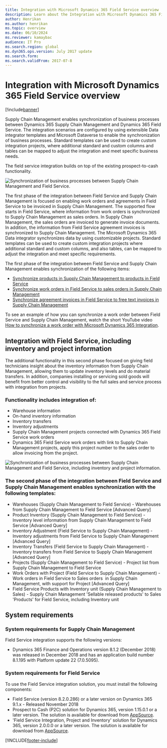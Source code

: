 ```yaml
---
title: Integration with Microsoft Dynamics 365 Field Service overview
description: Learn about the Integration with Microsoft Dynamics 365 Field Service, including an overview of system requirements.
author: Henrikan
ms.author: henrikan
ms.topic: overview
ms.date: 06/10/2024
ms.reviewer: kamaybac
audience: IT Pro
ms.search.region: global
ms.dyn365.ops.version: July 2017 update
ms.search.form: 
ms.search.validFrom: 2017-07-8
---
```


# Integration with Microsoft Dynamics 365 Field Service overview

[!include[banner](../../../finance/includes/banner.md)]



Supply Chain Management enables synchronization of business processes between Dynamics 365 Supply Chain Management and Dynamics 365 Field Service. The integration scenarios are configured by using extensible Data integrator templates and Microsoft Dataverse to enable the synchronization of business processes.
Standard templates can be used to create custom integration projects, where additional standard and custom columns and tables can be mapped to adjust the integration and meet specific business needs. 

The field service integration builds on top of the existing prospect-to-cash functionality.

![Synchronization of business processes between Supply Chain Management and Field Service.](../../../supply-chain/sales-marketing/media/field-service-integration.png)

The first phase  of the integration between Field Service and Supply Chain Management is focused on enabling work orders and agreements in Field Service to be invoiced in Supply Chain Management. The supported flow starts in Field Service, where information from work orders is synchronized to Supply Chain Management as sales orders. In Supply Chain Management, the sales orders are invoiced to generate invoice documents. In addition, the information from Field Service agreement invoices is synchronized to Supply Chain Management. The Microsoft Dynamics 365 Data integrator synchronizes data by using customizable projects. Standard templates can be used to create custom integration projects where additional standard and custom columns, and also tables, can be mapped to adjust the integration and meet specific requirements.

The first phase of the integration between Field Service and Supply Chain Management enables synchronization of the following items:

- [Synchronize products in Supply Chain Management to products in Field Service](field-service-product.md)
- [Synchronize work orders in Field Service to sales orders in Supply Chain Management](field-service-work-order.md)
- [Synchronize agreement invoices in Field Service to free text invoices in Supply Chain Management](field-service-invoice.md)

To see an example of how you can synchronize a work order between Field Service and Supply Chain Management, watch the short YouTube video [How to synchronize a work order with Microsoft Dynamics 365 Integration](https://www.youtube.com/watch?v=46ylO7raZAo).

## Integration with Field Service, including inventory and project information

The additional functionality in this second phase focused on giving field technicians insight about the inventory information from Supply Chain Management, allowing them to update inventory levels and do material transfers. In addition, companies installing or servicing sold goods will benefit from better control and visibility to the full sales and service process with integration from projects.

### Functionality includes integration of:
- Warehouse information
- On-hand inventory information
- Inventory transfers
- Inventory adjustments
- Supply Chain Management projects connected with Dynamics 365 Field Service work orders
- Dynamics 365 Field Service work orders with link to Supply Chain Management projects, apply this project number to the sales order to allow invoicing from the project. 

![Synchronization of business processes between Supply Chain Management and Field Service, including inventory and project information.](../../../supply-chain/sales-marketing/media/FSv2overview.png)

### The second phase of the integration between Field Service and Supply Chain Management enables synchronization with the following templates:
- Warehouses (Supply Chain Management to Field Service) - Warehouses from Supply Chain Management to Field Service [Advanced Query] 
- Product Inventory (Supply Chain Management to Field Service) - Inventory level information from Supply Chain Management to Field Service [Advanced Query] 
- Inventory Adjustment (Field Service to Supply Chain Management) - Inventory adjustments from Field Service to Supply Chain Management [Advanced Query] 
- Inventory Transfers (Field Service to Supply Chain Management) - Inventory transfers from Field Service to Supply Chain Management [Advanced Query] 
- Projects (Supply Chain Management to Field Service) - Project list from Supply Chain Management to Field Service 
- Work Orders with Project (Field Service to Supply Chain Management) - Work orders in Field Service to Sales orders  in Supply Chain Management, with support for Project [Advanced Query] 
- Field Service Products with Inventory unit (Supply Chain Management to Sales) - Supply Chain Management 'Sellable released products' to Sales 'Products' for Field Service, including Inventory unit 

## System requirements

### System requirements for Supply Chain Management
Field Service integration supports the following versions:

- Dynamics 365 Finance and Operations version 8.1.2 (December 2018) was released in December 2018 and has an application build number 8.1.195 with Platform update 22 (7.0.5095). 

### System requirements for Field Service
To use the Field Service integration solution, you must install the following components:

- Field Service (version 8.2.0.286) or a later version on Dynamics 365 9.1.x - Released November 2018
- Prospect to Cash (P2C) solution for Dynamics 365, version 1.15.0.1 or a later version. The solution is available for download from [AppSource](https://appsource.microsoft.com/product/dynamics-365/mscrm.c7a48b40-eed3-4d67-93ba-f2364281feb3).
- 'Field Service Integration, Project and Inventory' solution for Dynamics 365, version 2.0.0.0 or a later version. The solution is available for download from [AppSource](https://appsource.microsoft.com/product/dynamics-365/mscrm.p2cfieldserviceintegrationv2).


[!INCLUDE[footer-include](../../../includes/footer-banner.md)]
